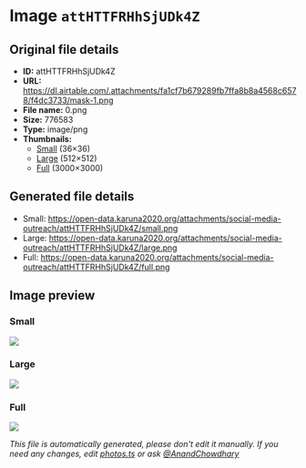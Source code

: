 # Image `attHTTFRHhSjUDk4Z`

## Original file details

- **ID:** attHTTFRHhSjUDk4Z
- **URL:** https://dl.airtable.com/.attachments/fa1cf7b679289fb7ffa8b8a4568c6578/f4dc3733/mask-1.png
- **File name:** 0.png
- **Size:** 776583
- **Type:** image/png
- **Thumbnails:**
  - [Small](https://dl.airtable.com/.attachmentThumbnails/69d631915f768be1d7506b4a9564e783/6048805c) (36×36)
  - [Large](https://dl.airtable.com/.attachmentThumbnails/cc536b29a80e6b578b559fc952bda72a/b3628835) (512×512)
  - [Full](https://dl.airtable.com/.attachmentThumbnails/708b0162cfa95d298c182c8469188d58/fd855101) (3000×3000)

## Generated file details

- Small: https://open-data.karuna2020.org/attachments/social-media-outreach/attHTTFRHhSjUDk4Z/small.png
- Large: https://open-data.karuna2020.org/attachments/social-media-outreach/attHTTFRHhSjUDk4Z/large.png
- Full: https://open-data.karuna2020.org/attachments/social-media-outreach/attHTTFRHhSjUDk4Z/full.png

## Image preview

### Small

![](https://open-data.karuna2020.org/attachments/social-media-outreach/attHTTFRHhSjUDk4Z/small.png)

### Large

![](https://open-data.karuna2020.org/attachments/social-media-outreach/attHTTFRHhSjUDk4Z/large.png)

### Full

![](https://open-data.karuna2020.org/attachments/social-media-outreach/attHTTFRHhSjUDk4Z/full.png)

_This file is automatically generated, please don't edit it manually. If you need any changes, edit [photos.ts](/photos.ts) or ask [@AnandChowdhary](https://github.com/AnandChowdhary)_

